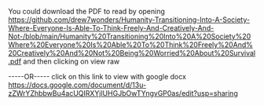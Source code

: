You could download the PDF to read by opening https://github.com/drew7wonders/Humanity-Transitioning-Into-A-Society-Where-Everyone-Is-Able-To-Think-Freely-And-Creatively-And-Not-/blob/main/Humanity%20Transitioning%20Into%20A%20Society%20Where%20Everyone%20Is%20Able%20To%20Think%20Freely%20And%20Creatively%20And%20Not%20Being%20Worried%20About%20Survival.pdf
and then clicking on view raw

-----OR-----
click on this link to view with google docx https://docs.google.com/document/d/13u-zZWrYZhbbwBu4acUQIRXYjlUHGJbOwTYngvGP0as/edit?usp=sharing
